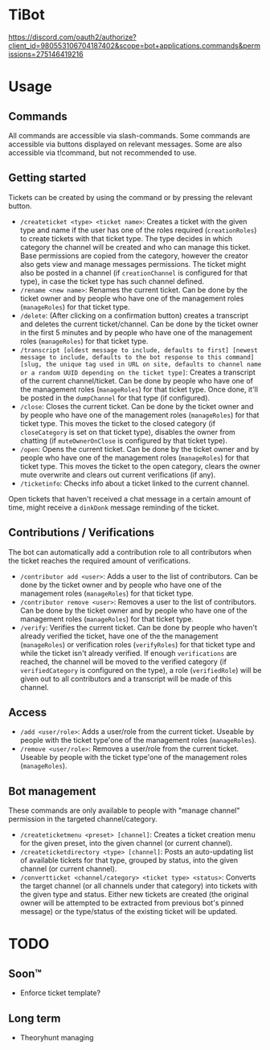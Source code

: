 TiBot
=======

https://discord.com/oauth2/authorize?client_id=980553106704187402&scope=bot+applications.commands&permissions=275146419216


# Usage
## Commands
All commands are accessible via slash-commands. Some commands are accessible via buttons displayed on relevant messages. Some are also accessible via t!command, but not recommended to use.

## Getting started
Tickets can be created by using the command or by pressing the relevant button.
- `/createticket <type> <ticket name>`: Creates a ticket with the given type and name if the user has one of the roles required (`creationRoles`) to create tickets with that ticket type. The type decides in which category the channel will be created and who can manage this ticket. Base permissions are copied from the category, however the creator also gets view and manage messages permissions. The ticket might also be posted in a channel (if `creationChannel` is configured for that type), in case the ticket type has such channel defined.
- `/rename <new name>`: Renames the current ticket. Can be done by the ticket owner and by people who have one of the management roles (`manageRoles`) for that ticket type.
- `/delete`: (After clicking on a confirmation button) creates a transcript and deletes the current ticket/channel. Can be done by the ticket owner in the first 5 minutes and by people who have one of the management roles (`manageRoles`) for that ticket type.
- `/transcript [oldest message to include, defaults to first] [newest message to include, defaults to the bot response to this command] [slug, the unique tag used in URL on site, defaults to channel name or a random UUID depending on the ticket type]`: Creates a transcript of the current channel/ticket. Can be done by people who have one of the management roles (`manageRoles`) for that ticket type. Once done, it'll be posted in the `dumpChannel` for that type (if configured).
- `/close`: Closes the current ticket. Can be done by the ticket owner and by people who have one of the management roles (`manageRoles`) for that ticket type. This moves the ticket to the closed category (if `closeCategory` is set on that ticket type), disables the owner from chatting (if `muteOwnerOnClose` is configured by that ticket type). 
- `/open`: Opens the current ticket. Can be done by the ticket owner and by people who have one of the management roles (`manageRoles`) for that ticket type. This moves the ticket to the open category, clears the owner mute overwrite and clears out current verifications (if any).
- `/ticketinfo`: Checks info about a ticket linked to the current channel.

Open tickets that haven't received a chat message in a certain amount of time, might receive a `dinkDonk` message reminding of the ticket.

## Contributions / Verifications
The bot can automatically add a contribution role to all contributors when the ticket reaches the required amount of verifications.
- `/contributor add <user>`: Adds a user to the list of contributors. Can be done by the ticket owner and by people who have one of the management roles (`manageRoles`) for that ticket type.
- `/contributor remove <user>`: Removes a user to the list of contributors. Can be done by the ticket owner and by people who have one of the management roles (`manageRoles`) for that ticket type.
- `/verify`: Verifies the current ticket. Can be done by people who haven't already verified the ticket, have one of the the management (`manageRoles`) or verification roles (`verifyRoles`) for that ticket type and while the ticket isn't already verified. If enough `verifications` are reached, the channel will be moved to the verified category (if `verifiedCategory` is configured on the type), a role (`verifiedRole`) will be given out to all contributors and a transcript will be made of this channel.

## Access
- `/add <user/role>`: Adds a user/role from the current ticket. Useable by people with the ticket type'one of the management roles (`manageRoles`).
- `/remove <user/role>`: Removes a user/role from the current ticket. Useable by people with the ticket type'one of the management roles (`manageRoles`).

## Bot management
These commands are only available to people with "manage channel" permission in the targeted channel/category.
- `/createticketmenu <preset> [channel]`: Creates a ticket creation menu for the given preset, into the given channel (or current channel).
- `/createticketdirectory <type> [channel]`: Posts an auto-updating list of available tickets for that type, grouped by status, into the given channel (or current channel).
- `/convertticket <channel/category> <ticket type> <status>`: Converts the target channel (or all channels under that category) into tickets with the given type and status. Either new tickets are created (the original owner will be attempted to be extracted from previous bot's pinned message) or the type/status of the existing ticket will be updated.

# TODO
## Soon:tm:
- Enforce ticket template?

## Long term
- Theoryhunt managing
